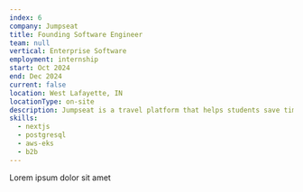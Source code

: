 ```yaml
---
index: 6
company: Jumpseat
title: Founding Software Engineer
team: null
vertical: Enterprise Software
employment: internship
start: Oct 2024
end: Dec 2024
current: false
location: West Lafayette, IN
locationType: on-site
description: Jumpseat is a travel platform that helps students save time and money traveling to and from college. I worked on an enterprise bookings management system in partnership with local transportation providers.
skills:
  - nextjs
  - postgresql
  - aws-eks
  - b2b
---
```


Lorem ipsum dolor sit amet

